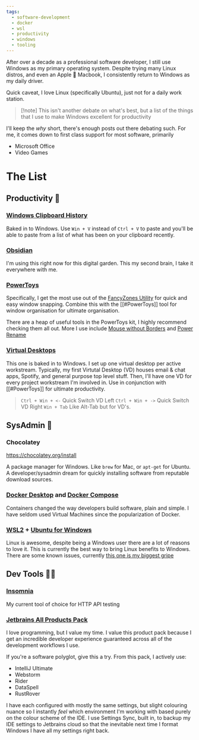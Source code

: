```yaml
---
tags:
  - software-development
  - docker
  - wsl
  - productivity
  - windows
  - tooling
---
```

After over a decade as a professional software developer, I still use Windows as my primary operating system. Despite trying many Linux distros, and even an Apple 🫢 Macbook, I consistently return to Windows as my daily driver.

Quick caveat, I love Linux (specifically Ubuntu), just not for a daily work station. 

> [!note] This isn't another debate on what's best, but a list of the things that I use to make Windows excellent for productivity

I'll keep the *why* short, there's enough posts out there debating such. 
For me, it comes down to first class support for most software, primarily
- Microsoft Office
- Video Games

# The List

## Productivity 📑

### [Windows Clipboard History](https://support.microsoft.com/en-au/windows/clipboard-in-windows-c436501e-985d-1c8d-97ea-fe46ddf338c6)

Baked in to Windows. Use `Win + V` instead of `Ctrl + V` to paste and you'll be able to paste from a list of what has been on your clipboard recently.
### [Obsidian](https://obsidian.md/)

I'm using this right now for this digital garden. This my second brain, I take it everywhere with me.
### [PowerToys](https://learn.microsoft.com/en-us/windows/powertoys/)

Specifically, I get the most use out of the [FancyZones Utility](https://learn.microsoft.com/en-us/windows/powertoys/fancyzones) for quick and easy window snapping.
Combine this with the [[#PowerToys]] tool for window organisation for ultimate organisation.

There are a heap of useful tools in the PowerToys kit, I highly recommend checking them all out.
More I use include [Mouse without Borders](https://learn.microsoft.com/en-us/windows/powertoys/mouse-without-borders) and [Power Rename](https://learn.microsoft.com/en-au/windows/powertoys/powerrename)
### [Virtual Desktops](https://support.microsoft.com/en-au/windows/multiple-desktops-in-windows-36f52e38-5b4a-557b-2ff9-e1a60c976434)

This one is baked in to Windows.
I set up one virtual desktop per active workstream. 
Typically, my first Virtutal Desktop (VD) houses email & chat apps, Spotify, and general purpose top level stuff. 
Then, I'll have one VD for every project workstream I'm involved in. 
Use in conjunction with [[#PowerToys]] for ultimate productivity.

>`Ctrl + Win + <-` Quick Switch VD Left
>`Ctrl + Win + ->` Quick Switch VD Right
>`Win + Tab` Like Alt-Tab but for VD's.
## SysAdmin 💽

### Chocolatey 
https://chocolatey.org/install

A package manager for Windows. Like `brew` for Mac, or `apt-get` for Ubuntu.
A developer/sysadmin dream for quickly installing software from reputable download sources.
### [Docker Desktop](https://www.docker.com/products/docker-desktop/) and [Docker Compose](https://docs.docker.com/compose/)

Containers changed the way developers build software, plain and simple. I have seldom used Virtual Machines since the popularization of Docker. 
### [WSL2](https://learn.microsoft.com/en-us/windows/wsl/about#what-is-wsl-2) + [Ubuntu for Windows](https://ubuntu.com/desktop/wsl)

Linux is awesome, despite being a Windows user there are a lot of reasons to love it. This is currently the best way to bring Linux benefits to Windows. 
There are some known issues, currently [this one is my biggest gripe](https://github.com/microsoft/WSL/issues/4197)
## Dev Tools 🧑‍💻

### [Insomnia](https://insomnia.rest/)

My current tool of choice for HTTP API testing

### [Jetbrains All Products Pack](https://www.jetbrains.com/all/)

I love programming, but I value my time. I value this product pack because I get an incredible developer experience guaranteed across all of the development workflows I use. 

If you're a software polyglot, give this a try. From this pack, I actively use:
- IntelliJ Ultimate
- Webstorm
- Rider
- DataSpell
- RustRover

I have each configured with mostly the same settings, but slight colouring nuance so I instantly *feel* which environment I'm working with based purely on the colour scheme of the IDE. 
I use Settings Sync, built in, to backup my IDE settings to Jetbrains cloud so that the inevitable next time I format Windows I have all my settings right back.

